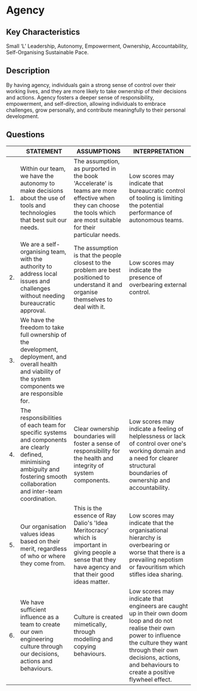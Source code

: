 # Agency

## Key Characteristics
Small ‘L’ Leadership, Autonomy, Empowerment, Ownership, Accountability, Self-Organising Sustainable Pace.

## Description
By having agency, individuals gain a strong sense of control over their working lives, and they are more likely to take ownership of their decisions and actions. Agency fosters a deeper sense of responsibility, empowerment, and self-direction, allowing individuals to embrace challenges, grow personally, and contribute meaningfully to their personal development.

## Questions

| | STATEMENT  	| ASSUMPTIONS 	| INTERPRETATION |
|---	|---	|---	|---	|
| 1. | Within our team, we have the autonomy to make decisions about the use of tools and technologies that best suit our needs. | The assumption, as purported in the book 'Accelerate' is teams are more effective when they can choose the tools which are most suitable for their particular needs. | Low scores may indicate that bureaucratic control of tooling is limiting the potential performance of autonomous teams.	|
| 2. | We are a self-organising team, with the authority to address local issues and challenges without needing bureaucratic approval.	| The assumption is that the people closest to the problem are best positioned to understand it and organise themselves to deal with it.  | Low scores may indicate the presence of overbearing external control.	|
| 3. | We have the freedom to take full ownership of the development, deployment, and overall health and viability of the system components we are responsible for.  	|   	| | 
| 4. | The responsibilities of each team for specific systems and components are clearly defined, minimising ambiguity and fostering smooth collaboration and inter-team coordination.  	| Clear  ownership boundaries will foster a sense of responsibility for the health and integrity of system components. | Low scores may indicate a feeling of helplessness or lack of control over one's working domain and a need for clearer structural boundaries of ownership and accountability.	|
| 5. | Our organisation values ideas based on their merit, regardless of who or where they come from.  	| This is the essence of Ray Dalio's 'Idea Meritocracy' which is important in giving people a sense that they have agency and that their good ideas matter. | Low scores may indicate that the organisational hierarchy is overbearing or worse that there is a prevailing nepotism or favouritism which stifles idea sharing.	|
| 6. | We have sufficient influence as a team to create our own engineering culture through our decisions, actions and behaviours. | Culture is created mimetically, through modelling and copying behaviours. | Low scores may indicate that engineers are caught up in their own doom loop and do not realise their own power to influence the culture they want through their own decisions, actions, and behaviours to create a positive flywheel effect. 	|







